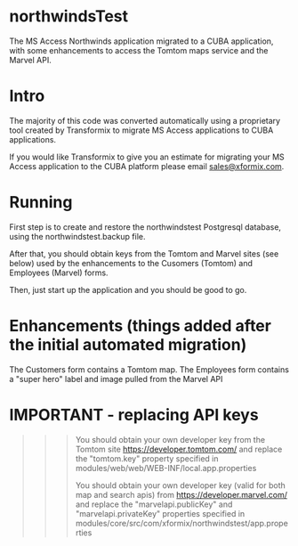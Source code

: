 # northwindsTest
The MS Access Northwinds application migrated to a CUBA application, with some enhancements to access the Tomtom maps service 
and the Marvel API.

Intro
=====
The majority of this code was converted automatically using a proprietary tool created by Transformix to migrate MS Access 
applications to CUBA applications. 

If you would like Transformix to give you an estimate for migrating your MS Access application to the CUBA platform please email sales@xformix.com.

Running
=======
First step is to create and restore the northwindstest Postgresql database, using the northwindstest.backup file.

After that, you should obtain keys from the Tomtom and Marvel sites (see below) used by the enhancements to the Cusomers (Tomtom) 
and Employees (Marvel) forms.

Then, just start up the application and you should be good to go.

Enhancements (things added after the initial automated migration)
============

The Customers form contains a Tomtom map.
The Employees form contains a "super hero" label and image pulled from the Marvel API

IMPORTANT - replacing API keys
==============================
>>> You should obtain your own developer key from the Tomtom site https://developer.tomtom.com/
>>> and replace the "tomtom.key" property specified in modules/web/web/WEB-INF/local.app.properties
>>>
>>> You should obtain your own developer key (valid for both map and search apis) from https://developer.marvel.com/
>>> and replace the "marvelapi.publicKey" and "marvelapi.privateKey" properties specified in 
>>> modules/core/src/com/xformix/northwindstest/app.properties
 
